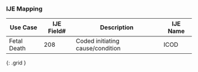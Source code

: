 ### IJE Mapping

| **Use Case** | **IJE Field#** | **Description** | **IJE Name** |
| ------------ | -------------- | --------------- | ------------ |
| Fetal Death | 208 | Coded initiating cause/condition | ICOD |
{: .grid }
